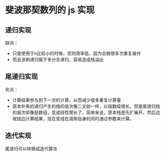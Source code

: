 # 斐波那契数列的 js 实现

## 递归实现

缺点：
- 只是使用于n比较小的时候，否则效率低，因为会做很多次重复操作
- 而且该例递归属于多分支递归，容易造成栈溢出

## 尾递归实现

优点：
- 计算结果参与到下一次的计算，从而减少很多重复计算量
- 原本朴素的递归产生的栈的层次像二叉树一样，以指数级增长，但是尾递归栈的层次却像是数组，变成线性增长了，简单来说，原本栈是先扩展开，然后边收拢边计算结果，现在变成在调用自身的同时通过参数来计算。

## 迭代实现

尾递归可以转换成迭代算法
